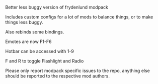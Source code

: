 Better less buggy version of frydenlund modpack


Includes custom configs for a lot of mods to balance things, or to make things less buggy.

Also rebinds some bindings.


Emotes are now F1-F6

Hotbar can be accessed with 1-9

F and R to toggle Flashlight and Radio


Please only report modpack specific issues to the repo, anything else should be reported to the respective mod authors.
